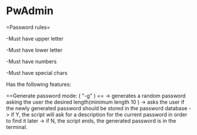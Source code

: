 # PwAdmin
=Password rules=

-Must have upper letter 

-Must have lower letter

-Must have numbers

-Must have special chars


Has the following features:

==Generate password mode: ( "-g" ) ==
-> generates a random password asking the user the desired length(minimum length 10 )
-> asks the user if the newly generated password should be stored in the password database
-> if Y, the script will ask for a description for the current password in order to find it later
-> if N, the script ends, the generated password is in the terminal.
